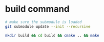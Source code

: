 # build command
```bash
# make sure the submodule is loaded
git submodule update --init --recursive

mkdir build && cd build && cmake .. && make

```